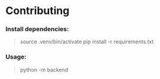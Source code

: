 # Contributing

### Install dependencies:


>source .venv/bin/activate
>pip install -r requirements.txt



### Usage:

>python -m backend
